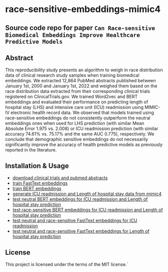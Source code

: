 # race-sensitive-embeddings-mimic4

## Source code repo for paper `Can Race-sensitive Biomedical Embeddings Improve Healthcare Predictive Models`



## Abstract
This reproducibility study presents an algorithm to weigh in race distribution data of clinical research study samples when training biomedical embeddings. We extracted 12,864 PubMed abstracts published between January 1st, 2000 and January 1st, 2022 and weighed them based on the race distribution data extracted from their corresponding clinical trials registered on ClinicalTrials.gov. We trained Word2vec and BERT embeddings and evaluated their performance on predicting length of hospital stay (LHS) and intensive care unit (ICU) readmission using MIMIC-IV electronic health record data. We observed that models trained using race-sensitive embeddings do not consistently outperform the neutral embeddings ones when used for LHS prediction (with similar Mean Absolute Error 1.975 vs. 2.008) or ICU readmission prediction (with similar accuracy 74.61% vs. 75.17% and the same AUC 0.775), respectively. We conclude that demographic sensitive embeddings do not necessarily significantly improve the accuracy of health predictive models as previously reported in the literature.




## Installation & Usage
+ [download clinical trials and pubmed abstracts](download_clinical_trials_and_pubmed_abstracts.ipynb)
+ [train FastText embeddings](train_embeddings_fasttext.ipynb)
+ [train BERT embeddings](train_embeddings_BERT.ipynb)
+ [generate ICU readmission and Length of hospital stay data from mimic4 ](generate_mimic4_stay_icu_readmission_data.ipynb)
+ [test neutral BERT embeddings for ICU readmission and Length of hospital stay prediction](Prediction_BERT_embedding_test_neutral.ipynb)
+ [test race-sensitive BERT embeddings for ICU readmission and Length of hospital stay prediction](Prediction_BERT_embedding_test_sensitive.ipynb)
+ [test neutral and race-sensitive FastText embeddings for ICU readmission](Prediction_FastText_embedding_test_Readmission.ipynb)
+ [test neutral and race-sensitive FastText embeddings for Length of hospital stay prediction](Prediction_FastText_embedding_test_LOS.ipynb)


## License
This project is licensed under the terms of the MIT license.`
